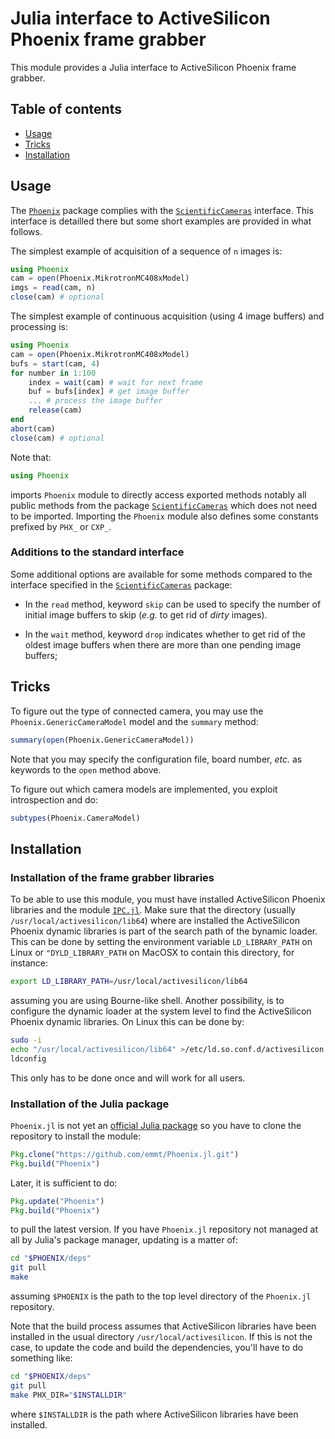 # Julia interface to ActiveSilicon Phoenix frame grabber

This module provides a Julia interface to ActiveSilicon Phoenix frame grabber.

## Table of contents

* [Usage](#usage)
* [Tricks](#tricks)
* [Installation](#installation)


## Usage

The [`Phoenix`](https://github.com/emmt/Phoenix.jl) package complies with the
[`ScientificCameras`](https://github.com/emmt/ScientificCameras.jl) interface.
This interface is detailled there but some short examples are provided in what
follows.

The simplest example of acquisition of a sequence of `n` images is:

```julia
using Phoenix
cam = open(Phoenix.MikrotronMC408xModel)
imgs = read(cam, n)
close(cam) # optional
```

The simplest example of continuous acquisition (using 4 image buffers) and
processing is:

```julia
using Phoenix
cam = open(Phoenix.MikrotronMC408xModel)
bufs = start(cam, 4)
for number in 1:100
    index = wait(cam) # wait for next frame
    buf = bufs[index] # get image buffer
    ... # process the image buffer
    release(cam)
end
abort(cam)
close(cam) # optional
```

Note that:

```julia
using Phoenix
```

imports `Phoenix` module to directly access exported methods notably all public
methods from the package
[`ScientificCameras`](https://github.com/emmt/ScientificCameras.jl) which does
not need to be imported.  Importing the `Phoenix` module also defines some
constants prefixed by `PHX_` or `CXP_`.


### Additions to the standard interface

Some additional options are available for some methods compared to the
interface specified in the
[`ScientificCameras`](https://github.com/emmt/ScientificCameras.jl) package:

- In the `read` method, keyword `skip` can be used to specify the number of
  initial image buffers to skip (*e.g.* to get rid of *dirty* images).

- In the `wait` method, keyword `drop` indicates whether to get rid of the
  oldest image buffers when there are more than one pending image buffers;


## Tricks

To figure out the type of connected camera, you may use the
`Phoenix.GenericCameraModel` model and the `summary` method:

```julia
summary(open(Phoenix.GenericCameraModel))
```

Note that you may specify the configuration file, board number, *etc.* as
keywords to the `open` method above.


To figure out which camera models are implemented, you exploit introspection
and do:

```julia
subtypes(Phoenix.CameraModel)
```

## Installation

### Installation of the frame grabber libraries

To be able to use this module, you must have installed ActiveSilicon Phoenix
libraries and the module [`IPC.jl`](https://github.com/emmt/IPC.jl).  Make sure
that the directory (usually `/usr/local/activesilicon/lib64`) where are
installed the ActiveSilicon Phoenix dynamic libraries is part of the search
path of the bynamic loader.  This can be done by setting the environment
variable `LD_LIBRARY_PATH` on Linux or `"DYLD_LIBRARY_PATH` on MacOSX to
contain this directory, for instance:

```sh
export LD_LIBRARY_PATH=/usr/local/activesilicon/lib64
```

assuming you are using Bourne-like shell.  Another possibility, is to configure
the dynamic loader at the system level to find the ActiveSilicon Phoenix
dynamic libraries.  On Linux this can be done by:

```sh
sudo -i
echo "/usr/local/activesilicon/lib64" >/etc/ld.so.conf.d/activesilicon.conf
ldconfig
```

This only has to be done once and will work for all users.


### Installation of the Julia package

`Phoenix.jl` is not yet an [official Julia package](https://pkg.julialang.org/)
so you have to clone the repository to install the module:

```julia
Pkg.clone("https://github.com/emmt/Phoenix.jl.git")
Pkg.build("Phoenix")
```

Later, it is sufficient to do:

```julia
Pkg.update("Phoenix")
Pkg.build("Phoenix")
```

to pull the latest version.  If you have `Phoenix.jl` repository not managed at
all by Julia's package manager, updating is a matter of:

```sh
cd "$PHOENIX/deps"
git pull
make
```

assuming `$PHOENIX` is the path to the top level directory of the `Phoenix.jl`
repository.

Note that the build process assumes that ActiveSilicon libraries have been
installed in the usual directory `/usr/local/activesilicon`.  If this is not
the case, to update the code and build the dependencies, you'll have to do
something like:

```sh
cd "$PHOENIX/deps"
git pull
make PHX_DIR="$INSTALLDIR"
```

where `$INSTALLDIR` is the path where ActiveSilicon libraries have been
installed.
